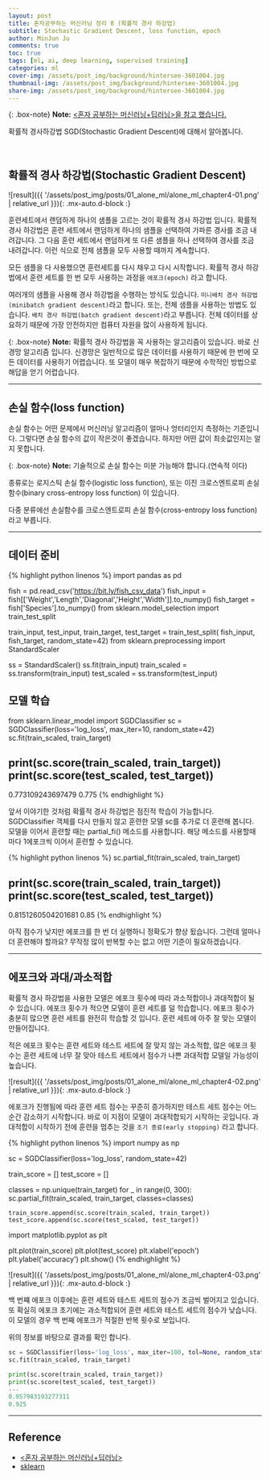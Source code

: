 ```yaml
---
layout: post
title: 혼자공부하는 머신러닝 정리 8 (확률적 경사 하강법)
subtitle: Stochastic Gradient Descent, loss function, epoch
author: MinJun Ju
comments: true 
toc: true
tags: [ml, ai, deep learning, supervised training]
categories: ml
cover-img: /assets/post_img/background/hintersee-3601004.jpg
thumbnail-img: /assets/post_img/background/hintersee-3601004.jpg
share-img: /assets/post_img/background/hintersee-3601004.jpg
---
```


{: .box-note}
**Note:** [<혼자 공부하는 머신러닝+딥러닝>을 참고 했습니다.](https://github.com/rickiepark/hg-mldl)

확률적 경사하강법 SGD(Stochastic Gradient Descent)에 대해서 알아봅니다. 

<br>

## 확률적 경사 하강법(Stochastic Gradient Descent)

![result]({{ '/assets/post_img/posts/01_alone_ml/alone_ml_chapter4-01.png' | relative_url }}){: .mx-auto.d-block :}

훈련세트에서 랜덤하게 하나의 샘플을 고르는 것이 확률적 경사 하강법 입니다. 확률적 경사 하강법은 훈련 세트에서 랜덤하게 하나의 샘플을 선택하여 가파른 경사를 조금 내려갑니다. 그 다음 훈련 세트에서 랜덤하게 또 다른 샘플을 하나 선택하여 경사를 조금 내려갑니다. 이런 식으로 전체 샘플을 모두 사용할 때까지 계속합니다. 

모든 샘플을 다 사용했으면 훈련세트를 다시 채우고 다시 시작합니다. 확률적 경사 하강법에서 훈련 세트를 한 번 모두 사용하는 과정을 `에포크(epoch)` 라고 합니다. 

여러개의 샘플을 사용해 경사 하강법을 수행하는 방식도 있습니다. `미니배치 경사 하강법(minibatch gradient descent)`라고 합니다.
또는, 전체 샘플을 사용하는 방법도 있습니다. `배치 경사 하강법(batch gradient descent)`라고 부릅니다. 전체 데이터를 상요하기 때문에 가장 안전하지만 컴퓨터 자원을 많이 사용하게 됩니다.

{: .box-note}
**Note:** 확률적 경사 하강법을 꼭 사용하는 알고리즘이 있습니다. 바로 신경망 알고리즘 입니다. 신경망은 일반적으로 많은 데이터를 사용하기 때문에 한 번에 모든 데이터를 사용하기 어렵습니다. 또 모델이 매우 복잡하기 때문에 수학적인 방법으로 해답을 얻기 어렵습니다. 

---

## 손실 함수(loss function)

손실 함수는 어떤 문제에서 머신러닝 알고리즘이 얼마나 엉터리인지 측정하는 기준입니다. 그렇다면 손실 함수의 값이 작은것이 좋겠습니다. 하지만 어떤 값이 최솟값인지는 알지 못합니다. 

{: .box-note}
**Note:** 기술적으로 손실 함수는 미분 가능해야 합니다.(연속적 이다)

종류로는 로지스틱 손실 함수(logistic loss function), 또는 이진 크로스엔트로피 손실 함수(binary cross-entropy loss function) 이 있습니다. 

다중 분류에선 손실함수를 크로스엔트로피 손실 함수(cross-entropy loss function)라고 부릅니다.

---

## 데이터 준비

{% highlight python linenos %}
import pandas as pd

fish = pd.read_csv('https://bit.ly/fish_csv_data')
fish_input = fish[['Weight','Length','Diagonal','Height','Width']].to_numpy()
fish_target = fish['Species'].to_numpy()
from sklearn.model_selection import train_test_split

train_input, test_input, train_target, test_target = train_test_split(
    fish_input, fish_target, random_state=42)
from sklearn.preprocessing import StandardScaler

ss = StandardScaler()
ss.fit(train_input)
train_scaled = ss.transform(train_input)
test_scaled = ss.transform(test_input)

## 모델 학습 
from sklearn.linear_model import SGDClassifier
sc = SGDClassifier(loss='log_loss', max_iter=10, random_state=42)
sc.fit(train_scaled, train_target)

print(sc.score(train_scaled, train_target))
print(sc.score(test_scaled, test_target))
---
0.773109243697479
0.775
{% endhighlight %}

앞서 이야기한 것처럼 확률적 경사 하강법은 점진적 학습이 가능합니다. SGDClassifier 객체를 다시 만들지 않고 훈련한 모델 sc를 추가로 더 훈련해 봅니다. 모델을 이어서 훈련할 때는 partial_fi() 메소드를 사용합니다. 해당 메소드를 사용할때마다 1에포크씩 이어서 훈련할 수 있습니다. 

{% highlight python linenos %}
sc.partial_fit(train_scaled, train_target)

print(sc.score(train_scaled, train_target))
print(sc.score(test_scaled, test_target))
---
0.8151260504201681
0.85
{% endhighlight %}

아직 점수가 낮지만 에포크를 한 번 더 실행하니 정확도가 향상 됬습니다. 그런데 얼마나 더 훈련해야 할까요? 무작정 많이 반복할 수는 없고 어떤 기준이 필요하겠습니다.

---

## 에포크와 과대/과소적합

확률적 경사 하강법을 사용한 모델은 에포크 횟수에 따라 과소적합이나 과대적합이 될 수 있습니다. 
에포크 횟수가 적으면 모델이 훈련 세트를 덜 학습합니다. 에포크 횟수가 충분히 많으면 훈련 세트를 완전히 학습할 것 입니다. 훈련 세트에 아주 잘 맞는 모델이 만들어집니다. 

적은 에포크 횟수는 훈련 세트와 테스트 세트에 잘 맞지 않는 과소적합, 
많은 에포크 횟수는 훈련 세트에 너무 잘 맞아 테스트 세트에서 점수가 나쁜 과대적합 모델일 가능성이 높습니다.

![result]({{ '/assets/post_img/posts/01_alone_ml/alone_ml_chapter4-02.png' | relative_url }}){: .mx-auto.d-block :}

에포크가 진행됨에 따라  훈련 세트 점수는 꾸준히 증가하지만 테스트 세트 점수는 어느 순간 감소하기 시작합니다. 바로 이 지점이 모델이 과대적합되기 시작하는 곳입니다. 과대적합이 시작하기 전에 훈련을 멈추는 것을 `조기 종료(early stopping)` 라고 합니다.

{% highlight python linenos %}
import numpy as np

sc = SGDClassifier(loss='log_loss', random_state=42)

train_score = []
test_score = []

classes = np.unique(train_target)
for _ in range(0, 300):
    sc.partial_fit(train_scaled, train_target, classes=classes)

    train_score.append(sc.score(train_scaled, train_target))
    test_score.append(sc.score(test_scaled, test_target))
    
import matplotlib.pyplot as plt

plt.plot(train_score)
plt.plot(test_score)
plt.xlabel('epoch')
plt.ylabel('accuracy')
plt.show()
{% endhighlight %}

![result]({{ '/assets/post_img/posts/01_alone_ml/alone_ml_chapter4-03.png' | relative_url }}){: .mx-auto.d-block :}

백 번쨰 에포크 이후에는 훈련 세트와 테스트 세트의 점수가 조금씩 벌어지고 있습니다. 또 확실히 에포크 초기에는 과소적합되어 훈련 세트와 테스트 세트의 점수가 낮습니다. 이 모델의 경우 백 번째 에포크가 적절한 반복 횟수로 보입니다. 

위의 정보를 바탕으로 결과를 확인 합니다. 

```python
sc = SGDClassifier(loss='log_loss', max_iter=100, tol=None, random_state=42)
sc.fit(train_scaled, train_target)

print(sc.score(train_scaled, train_target))
print(sc.score(test_scaled, test_target))
---
0.957983193277311
0.925
```

---

## Reference

- [<혼자 공부하는 머신러닝+딥러닝>](https://github.com/rickiepark/hg-mldl)
- [sklearn](https://scikit-learn.org)
